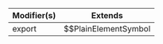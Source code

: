 | Modifier(s)                            | Extends                                    |
|----------------------------------------|--------------------------------------------|
| export | $$PlainElementSymbol |